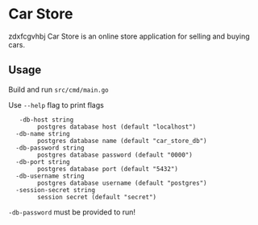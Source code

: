 # Car Store
zdxfcgvhbj
Car Store is an online store application for selling and buying cars.

## Usage

Build and run `src/cmd/main.go`

Use `--help` flag to print flags

```
   -db-host string
        postgres database host (default "localhost")   
  -db-name string
        postgres database name (default "car_store_db")
  -db-password string
        postgres database password (default "0000")
  -db-port string
        postgres database port (default "5432")
  -db-username string
        postgres database username (default "postgres")
  -session-secret string
        session secret (default "secret")

```

`-db-password` must be provided to run!
